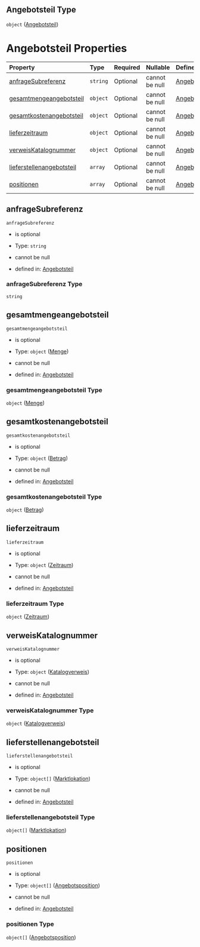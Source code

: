 ## Angebotsteil Type

`object` ([Angebotsteil](angebotsteil.md))

# Angebotsteil Properties

| Property                                                | Type     | Required | Nullable       | Defined by                                                                                                                                                                                                            |
| :------------------------------------------------------ | :------- | :------- | :------------- | :-------------------------------------------------------------------------------------------------------------------------------------------------------------------------------------------------------------------- |
| [anfrageSubreferenz](#anfragesubreferenz)               | `string` | Optional | cannot be null | [Angebotsteil](angebotsteil-properties-anfragesubreferenz.md "https://raw.githubusercontent.com/conuti-gmbh/bo4e-schema/master/schemas/v1/com/Angebotsteil.schema.json#/properties/anfrageSubreferenz")               |
| [gesamtmengeangebotsteil](#gesamtmengeangebotsteil)     | `object` | Optional | cannot be null | [Angebotsteil](menge.md "https://raw.githubusercontent.com/conuti-gmbh/bo4e-schema/master/schemas/v1/com/Menge.schema.json#/properties/gesamtmengeangebotsteil")                                                      |
| [gesamtkostenangebotsteil](#gesamtkostenangebotsteil)   | `object` | Optional | cannot be null | [Angebotsteil](betrag.md "https://raw.githubusercontent.com/conuti-gmbh/bo4e-schema/master/schemas/v1/com/Betrag.schema.json#/properties/gesamtkostenangebotsteil")                                                   |
| [lieferzeitraum](#lieferzeitraum)                       | `object` | Optional | cannot be null | [Angebotsteil](zeitraum.md "https://raw.githubusercontent.com/conuti-gmbh/bo4e-schema/master/schemas/v1/com/Zeitraum.schema.json#/properties/lieferzeitraum")                                                         |
| [verweisKatalognummer](#verweiskatalognummer)           | `object` | Optional | cannot be null | [Angebotsteil](katalogverweis.md "https://raw.githubusercontent.com/conuti-gmbh/bo4e-schema/master/schemas/v1/com/Katalogverweis.schema.json#/properties/verweisKatalognummer")                                       |
| [lieferstellenangebotsteil](#lieferstellenangebotsteil) | `array`  | Optional | cannot be null | [Angebotsteil](angebotsteil-properties-lieferstellenangebotsteil.md "https://raw.githubusercontent.com/conuti-gmbh/bo4e-schema/master/schemas/v1/com/Angebotsteil.schema.json#/properties/lieferstellenangebotsteil") |
| [positionen](#positionen)                               | `array`  | Optional | cannot be null | [Angebotsteil](angebotsteil-properties-positionen.md "https://raw.githubusercontent.com/conuti-gmbh/bo4e-schema/master/schemas/v1/com/Angebotsteil.schema.json#/properties/positionen")                               |

## anfrageSubreferenz



`anfrageSubreferenz`

*   is optional

*   Type: `string`

*   cannot be null

*   defined in: [Angebotsteil](angebotsteil-properties-anfragesubreferenz.md "https://raw.githubusercontent.com/conuti-gmbh/bo4e-schema/master/schemas/v1/com/Angebotsteil.schema.json#/properties/anfrageSubreferenz")

### anfrageSubreferenz Type

`string`

## gesamtmengeangebotsteil



`gesamtmengeangebotsteil`

*   is optional

*   Type: `object` ([Menge](menge.md))

*   cannot be null

*   defined in: [Angebotsteil](menge.md "https://raw.githubusercontent.com/conuti-gmbh/bo4e-schema/master/schemas/v1/com/Menge.schema.json#/properties/gesamtmengeangebotsteil")

### gesamtmengeangebotsteil Type

`object` ([Menge](menge.md))

## gesamtkostenangebotsteil



`gesamtkostenangebotsteil`

*   is optional

*   Type: `object` ([Betrag](betrag.md))

*   cannot be null

*   defined in: [Angebotsteil](betrag.md "https://raw.githubusercontent.com/conuti-gmbh/bo4e-schema/master/schemas/v1/com/Betrag.schema.json#/properties/gesamtkostenangebotsteil")

### gesamtkostenangebotsteil Type

`object` ([Betrag](betrag.md))

## lieferzeitraum



`lieferzeitraum`

*   is optional

*   Type: `object` ([Zeitraum](zeitraum.md))

*   cannot be null

*   defined in: [Angebotsteil](zeitraum.md "https://raw.githubusercontent.com/conuti-gmbh/bo4e-schema/master/schemas/v1/com/Zeitraum.schema.json#/properties/lieferzeitraum")

### lieferzeitraum Type

`object` ([Zeitraum](zeitraum.md))

## verweisKatalognummer



`verweisKatalognummer`

*   is optional

*   Type: `object` ([Katalogverweis](katalogverweis.md))

*   cannot be null

*   defined in: [Angebotsteil](katalogverweis.md "https://raw.githubusercontent.com/conuti-gmbh/bo4e-schema/master/schemas/v1/com/Katalogverweis.schema.json#/properties/verweisKatalognummer")

### verweisKatalognummer Type

`object` ([Katalogverweis](katalogverweis.md))

## lieferstellenangebotsteil



`lieferstellenangebotsteil`

*   is optional

*   Type: `object[]` ([Marktlokation](marktlokation.md))

*   cannot be null

*   defined in: [Angebotsteil](angebotsteil-properties-lieferstellenangebotsteil.md "https://raw.githubusercontent.com/conuti-gmbh/bo4e-schema/master/schemas/v1/com/Angebotsteil.schema.json#/properties/lieferstellenangebotsteil")

### lieferstellenangebotsteil Type

`object[]` ([Marktlokation](marktlokation.md))

## positionen



`positionen`

*   is optional

*   Type: `object[]` ([Angebotsposition](angebotsposition.md))

*   cannot be null

*   defined in: [Angebotsteil](angebotsteil-properties-positionen.md "https://raw.githubusercontent.com/conuti-gmbh/bo4e-schema/master/schemas/v1/com/Angebotsteil.schema.json#/properties/positionen")

### positionen Type

`object[]` ([Angebotsposition](angebotsposition.md))
